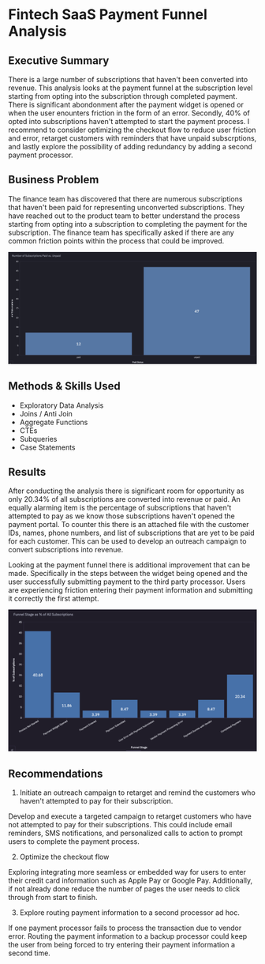 # Fintech SaaS Payment Funnel Analysis

## Executive Summary

There is a large number of subscriptions that haven't been converted into revenue. This analysis looks at the payment funnel at the subscription level starting from opting into the subscription through completed payment. There is significant abondonment after the payment widget is opened or when the user enounters friction in the form of an error. Secondly, 40% of opted into subscriptions haven't attempted to start the payment process. I recommend to consider optimizing the checkout flow to reduce user friction and error, retarget customers with reminders that have unpaid subscrptions, and lastly explore the possibility of adding redundancy by adding a second payment processor. 

## Business Problem

The finance team has discovered that there are numerous subscriptions that haven't been paid for representing unconverted subscriptions. They have reached out to the product team to better understand the process starting from opting into a subscription to completing the payment for the subscription. The finance team has specifically asked if there are any common friction points within the process that could be improved.

![Alt text](images/paid_vs_unpaid_subs.png)

## Methods & Skills Used
- Exploratory Data Analysis
- Joins / Anti Join
- Aggregate Functions
- CTEs
- Subqueries
- Case Statements

## Results 

After conducting the analysis there is  significant room for opportunity as only 20.34% of all subscriptions are converted into revenue or paid. An equally alarming item is the percentage of subscriptions that haven't attempted to pay as we know those subscriptions haven't opened the payment portal. To counter this there is an attached file with the customer IDs, names, phone numbers, and list of subscriptions that are yet to be paid for each customer. This can be used to develop an outreach campaign to convert subscriptions into revenue.

Looking at the payment funnel there is additional improvement that can be made. Specifically in the steps between the widget being opened and the user successfully submitting payment to the third party processor. Users are experiencing friction entering their payment information and submitting it correctly the first attempt. 

![Alt text](images/funnel_visual.png)

## Recommendations

1. Initiate an outreach campaign to retarget and remind the customers who haven't attempted to pay for their subscription.

Develop and execute a targeted campaign to retarget customers who have not attempted to pay for their subscriptions. This could include email reminders, SMS notifications, and personalized calls to action to prompt users to complete the payment process.

2. Optimize the checkout flow

Exploring integrating more seamless or embedded way for users to enter their credit card information such as Apple Pay or Google Pay. Additionally, if not already done reduce the number of pages the user needs to click through from start to finish.
   
3. Explore routing payment information to a second processor ad hoc.

If one payment processor fails to process the transaction due to vendor error. Routing the payment information to a backup processor could keep the user from being forced to try entering their payment information a second time.
